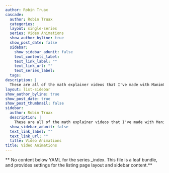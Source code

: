 ```yaml
---
author: Robin Truax
cascade:
  author: Robin Truax
  categories:
  layout: single-series
  series: Video Animations
  show_author_byline: true
  show_post_date: false
  sidebar:
    show_sidebar_adunit: false
    text_contents_label: 
    text_link_label: ""
    text_link_url: ""
    text_series_label: 
  tags:
description: |
  These are all of the math explainer videos that I've made with ManimCE.
layout: list-sidebar
show_author_byline: true
show_post_date: true
show_post_thumbnail: false
sidebar:
  author: Robin Truax
  description: |
    These are all of the math explainer videos that I've made with ManimCE.
  show_sidebar_adunit: false
  text_link_label: ""
  text_link_url: ""
  title: Video Animations
title: Video Animations
---
```


** No content below YAML for the series _index. This file is a leaf bundle, and provides settings for the listing page layout and sidebar content.**